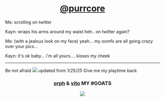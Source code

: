 # <div align="center"> [@purrcore](https://github.com/purrcore)


Me: scrolling on twitter

Kayn: wraps his arms around my waist heh.. on twitter again?

Me: (with a jealous look on my face) yeah... my oomfs are all going crazy over your pics...

Kayn: it's ok baby... i'm all yours.... kisses my cheek

---

Be not afraid 
![](https://files.catbox.moe/8cgyuk.png) updated from 1/25/25 Give me my playtime back

### <div align="center"> [orph](https://github.com/Ovrpheus) & [vito](https://github.com/purrcore) MY #GOATS
<div align="center"><img src="https://i.postimg.cc/5tWtkdjw/image.webp"/>
